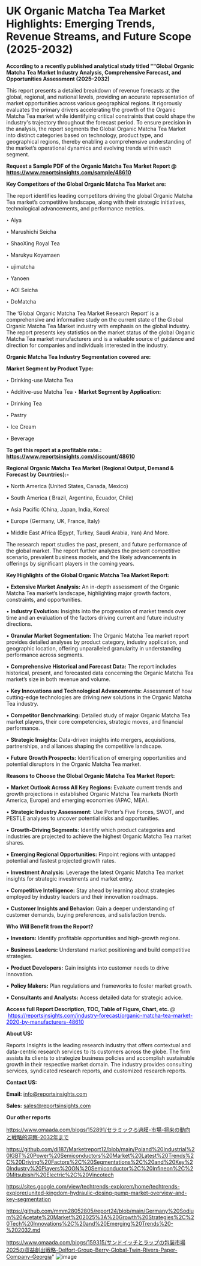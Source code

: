 # UK Organic Matcha Tea Market Highlights: Emerging Trends, Revenue Streams, and Future Scope (2025-2032)

<strong>According to a recently published analytical study titled ""Global Organic Matcha Tea Market Industry Analysis, Comprehensive Forecast, and Opportunities Assessment (2025–2032)</strong>

This report presents a detailed breakdown of revenue forecasts at the global, regional, and national levels, providing an accurate representation of market opportunities across various geographical regions. It rigorously evaluates the primary drivers accelerating the growth of the Organic Matcha Tea market while identifying critical constraints that could shape the industry's trajectory throughout the forecast period. To ensure precision in the analysis, the report segments the Global Organic Matcha Tea Market into distinct categories based on technology, product type, and geographical regions, thereby enabling a comprehensive understanding of the market’s operational dynamics and evolving trends within each segment.

<strong>Request a Sample PDF of the Organic Matcha Tea Market Report </strong><strong>@<a href=https://www.reportsinsights.com/sample/48610 style=color:#0000ff;> https://www.reportsinsights.com/sample/48610</a></strong></font>

<strong>Key Competitors of the Global Organic Matcha Tea Market are:</strong>

The report identifies leading competitors driving the global Organic Matcha Tea market’s competitive landscape, along with their strategic initiatives, technological advancements, and performance metrics.

‣ Aiya

‣ Marushichi Seicha

‣ ShaoXing Royal Tea

‣ Marukyu Koyamaen

‣ ujimatcha

‣ Yanoen

‣ AOI Seicha

‣ DoMatcha

The ‘Global Organic Matcha Tea Market Research Report’ is a comprehensive and informative study on the current state of the Global Organic Matcha Tea Market industry with emphasis on the global industry. The report presents key statistics on the market status of the global Organic Matcha Tea market manufacturers and is a valuable source of guidance and direction for companies and individuals interested in the industry.

<strong>Organic Matcha Tea Industry Segmentation covered are:</strong>

<strong>Market Segment by Product Type:</strong>

‣ Drinking-use Matcha Tea

‣ Additive-use Matcha Tea
‣ 
<strong>Market Segment by Application:</strong>

‣ Drinking Tea

‣ Pastry

‣ Ice Cream

‣ Beverage

<strong>To get this report at a profitable rate.: <a href=https://www.reportsinsights.com/discount/48610 style=color:#0000ff;>https://www.reportsinsights.com/discount/48610</a></strong></font>

<strong>Regional Organic Matcha Tea Market (Regional Output, Demand &amp; Forecast by Countries):-</strong>

• North America (United States, Canada, Mexico)

• South America ( Brazil, Argentina, Ecuador, Chile)

• Asia Pacific (China, Japan, India, Korea)

• Europe (Germany, UK, France, Italy)

• Middle East Africa (Egypt, Turkey, Saudi Arabia, Iran) And More.

The research report studies the past, present, and future performance of the global market. The report further analyzes the present competitive scenario, prevalent business models, and the likely advancements in offerings by significant players in the coming years.

<strong>Key Highlights of the Global Organic Matcha Tea Market Report:</strong>

• <strong>Extensive Market Analysis:</strong> An in-depth assessment of the Organic Matcha Tea market’s landscape, highlighting major growth factors, constraints, and opportunities.

• <strong>Industry Evolution:</strong> Insights into the progression of market trends over time and an evaluation of the factors driving current and future industry directions.

• <strong>Granular Market Segmentation:</strong> The Organic Matcha Tea market report provides detailed analyses by product category, industry application, and geographic location, offering unparalleled granularity in understanding performance across segments.

• <strong>Comprehensive Historical and Forecast Data:</strong> The report includes historical, present, and forecasted data concerning the Organic Matcha Tea market’s size in both revenue and volume.

• <strong>Key Innovations and Technological Advancements:</strong> Assessment of how cutting-edge technologies are driving new solutions in the Organic Matcha Tea industry.

• <strong>Competitor Benchmarking:</strong> Detailed study of major Organic Matcha Tea market players, their core competencies, strategic moves, and financial performance.

• <strong>Strategic Insights:</strong> Data-driven insights into mergers, acquisitions, partnerships, and alliances shaping the competitive landscape.

• <strong>Future Growth Prospects:</strong> Identification of emerging opportunities and potential disruptors in the Organic Matcha Tea market.

<strong>Reasons to Choose the Global Organic Matcha Tea Market Report:</strong>

• <strong>Market Outlook Across All Key Regions:</strong> Evaluate current trends and growth projections in established Organic Matcha Tea markets (North America, Europe) and emerging economies (APAC, MEA).

• <strong>Strategic Industry Assessment:</strong> Use Porter’s Five Forces, SWOT, and PESTLE analyses to uncover potential risks and opportunities.

• <strong>Growth-Driving Segments:</strong> Identify which product categories and industries are projected to achieve the highest Organic Matcha Tea market shares.

• <strong>Emerging Regional Opportunities:</strong> Pinpoint regions with untapped potential and fastest projected growth rates.

• <strong>Investment Analysis:</strong> Leverage the latest Organic Matcha Tea market insights for strategic investments and market entry.

• <strong>Competitive Intelligence:</strong> Stay ahead by learning about strategies employed by industry leaders and their innovation roadmaps.

• <strong>Customer Insights and Behavior:</strong> Gain a deeper understanding of customer demands, buying preferences, and satisfaction trends.

<strong>Who Will Benefit from the Report?</strong>

• <strong>Investors:</strong> Identify profitable opportunities and high-growth regions.

• <strong>Business Leaders:</strong> Understand market positioning and build competitive strategies.

• <strong>Product Developers:</strong> Gain insights into customer needs to drive innovation.

• <strong>Policy Makers:</strong> Plan regulations and frameworks to foster market growth.

• <strong>Consultants and Analysts:</strong> Access detailed data for strategic advice.
</ul>
<strong>Access full Report Description, TOC, Table of Figure, Chart, etc. </strong>@  <a href=https://reportsinsights.com/industry-forecast/organic-matcha-tea-market-2020-by-manufacturers-48610 style=color:#0000ff;>https://reportsinsights.com/industry-forecast/organic-matcha-tea-market-2020-by-manufacturers-48610</a></font>

<strong><strong>About US</strong>:</strong>

Reports Insights is the leading research industry that offers contextual and data-centric research services to its customers across the globe. The firm assists its clients to strategize business policies and accomplish sustainable growth in their respective market domain. The industry provides consulting services, syndicated research reports, and customized research reports.

<strong>Contact US:</strong>

<p class=""""><b>Email:</b> <a href=mailto:info@reportsinsights.com>info@reportsinsights.com</a></p>
<p class=""""><b>Sales:</b> <a href=mailto:sales@reportsinsights.com>sales@reportsinsights.com</a></p>

<strong>Our other reports</strong>

<a href=https://www.omaada.com/blogs/152891/セラミックろ過膜-市場-将来の動向と戦略的洞察-2032年まで>https://www.omaada.com/blogs/152891/セラミックろ過膜-市場-将来の動向と戦略的洞察-2032年まで</a>

<a href=https://github.com/di187/Marketreport12/blob/main/Poland%20Industrial%20IGBT%20Power%20Semiconductors%20Market%20Latest%20Trends%2C%20Driving%20Factors%2C%20Segmentations%2C%20and%20Key%20Industry%20Players%20ON%20Semiconductor%2C%20Infineon%2C%20Mitsubishi%20Electric%2C%20Vincotech>https://github.com/di187/Marketreport12/blob/main/Poland%20Industrial%20IGBT%20Power%20Semiconductors%20Market%20Latest%20Trends%2C%20Driving%20Factors%2C%20Segmentations%2C%20and%20Key%20Industry%20Players%20ON%20Semiconductor%2C%20Infineon%2C%20Mitsubishi%20Electric%2C%20Vincotech</a>

<a href=https://sites.google.com/view/techtrends-explorerr/home/techtrends-explorer/united-kingdom-hydraulic-dosing-pump-market-overview-and-key-segmentation>https://sites.google.com/view/techtrends-explorerr/home/techtrends-explorer/united-kingdom-hydraulic-dosing-pump-market-overview-and-key-segmentation</a>

<a href=https://github.com/mmm28052805/report24/blob/main/Germany%20Sodium%20Acetate%20Market%202025%3A%20Growth%20Strategies%2C%20Tech%20Innovations%2C%20and%20Emerging%20Trends%20-%202032.md>https://github.com/mmm28052805/report24/blob/main/Germany%20Sodium%20Acetate%20Market%202025%3A%20Growth%20Strategies%2C%20Tech%20Innovations%2C%20and%20Emerging%20Trends%20-%202032.md</a>

<a href=https://www.omaada.com/blogs/159315/サンドイッチとラップの包装市場2025の収益創出戦略-Delfort-Group-Berry-Global-Twin-Rivers-Paper-Company-Georgia>https://www.omaada.com/blogs/159315/サンドイッチとラップの包装市場2025の収益創出戦略-Delfort-Group-Berry-Global-Twin-Rivers-Paper-Company-Georgia</a>"
![image](https://github.com/user-attachments/assets/c99f50b5-89cb-4962-ac84-b4e78fe804f6)
